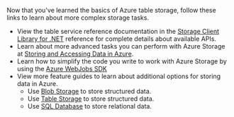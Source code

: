 Now that you've learned the basics of Azure table storage, follow these links to learn about more complex storage tasks.

- View the table service reference documentation in the [Storage Client Library for .NET](http://go.microsoft.com/fwlink/?LinkID=390731) reference for complete details about available APIs.
- Learn about more advanced tasks you can perform with Azure Storage at [Storing and Accessing Data in Azure](https://msdn.microsoft.com/library/azure/gg433040.aspx).    
- Learn how to simplify the code you write to work with Azure Storage by using the [Azure WebJobs SDK](../app-service/websites-dotnet-webjobs-sdk.md)
- View more feature guides to learn about additional options for storing data in Azure.
  - Use [Blob Storage](./storage-dotnet-how-to-use-blobs.md) to store structured data.
  - Use [Table Storage](./storage-dotnet-how-to-use-tables.md) to store structured data.
  - Use [SQL Database](../sql-database/sql-database-dotnet-how-to-use.md) to store relational data.

